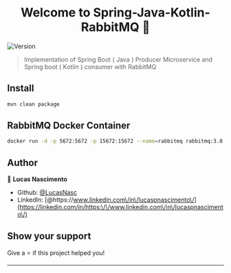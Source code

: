 <h1 align="center">Welcome to Spring-Java-Kotlin-RabbitMQ 👋</h1>
<p>
  <img alt="Version" src="https://img.shields.io/badge/version-0.0.1-blue.svg?cacheSeconds=2592000" />
</p>

> Implementation of Spring Boot ( Java )  Producer Microservice and Spring boot ( Kotlin )  consumer  with RabbitMQ

## Install

```sh
mvn clean package
```
  
## RabbitMQ Docker Container

```sh
docker run -d -p 5672:5672 -p 15672:15672 --name=rabbitmq rabbitmq:3.8.3-management
```

## Author

👤 **Lucas Nascimento**

* Github: [@LucasNasc](https://github.com/LucasNasc)
* LinkedIn: [@https:\/\/www.linkedin.com\/in\/lucaspnascimento\/](https://linkedin.com/in/https:\/\/www.linkedin.com\/in\/lucaspnascimento\/)

## Show your support

Give a ⭐️ if this project helped you!

***
